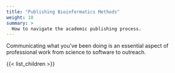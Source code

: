 ```yaml
---
title: "Publishing Bioinformatics Methods"
weight: 10
summary: >
  How to navigate the academic publishing process.
---
```


Communicating what you've been doing is an essential aspect of professional work from science to software to outreach.

{{< list_children >}}